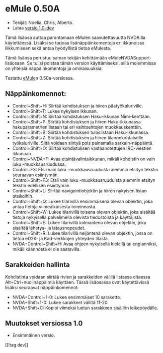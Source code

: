 # eMule 0.50A #

*	Tekijät: Noelia, Chris, Alberto.
*	Lataa [versio 1.0-dev][1]

Tämä lisäosa auttaa parantamaan eMulen saavutettavuutta NVDA:lla
käytettäessä.  Lisäksi se tarjoaa lisänäppäinkomentoja eri ikkunoissa
liikkumiseen sekä antaa hyödyllistä tietoa eMulesta.

Tämä lisäosa perustuu saman tekijän kehittämään
eMuleNVDASupport-lisäosaan. Se tulisi poistaa tämän version käyttämiseksi,
sillä molemmissa on yhteisiä näppäinkomentoja ja ominaisuuksia.

Testattu [eMule][2]n 0.50a-versiossa.

## Näppäinkomennot: ##

*	Control+Shift+H: Siirtää kohdistuksen ja hiiren päätyökaluriville.
*	Control+Shift+T: Lukee nykyisen ikkunan.
*	Control+Shift+N: Siirtää kohdistuksen Haku-ikkunan Nimi-kenttään.
*	Control+Shift+P: Siirtää kohdistuksen ja hiiren Haku-ikkunassa
  hakuparametrien listaan tai eri vaihtoehtojen muokkauskenttiin.
*	Control+Shift+B: Siirtää kohdistuksen tuloslistaan Haku-ikkunassa.
*	Control+Shift+Z: Siirtää kohdistuksen ja hiiren tilannekohtaiselle
  työkaluriville. Siitä voidaan siirtyä pois painamalla sarkain-näppäintä.
*	Control+Shift+O: Siirtää kohdistuksen vastaanotettujen IRC-viestien
  ikkunaan.
*	Control+NVDA+F: Avaa etsintävalintaikkunan, mikäli kohdistin on vain luku
  -muokkausruudussa.
*	Control+F3: Etsii vain luku -muokkausruuduista aiemmin etsityn tekstin
  seuraavan esiintymän.
*	Control+Shift+F3: Etsii vain luku -muokkausruuduista aiemmin etsityn
  tekstin edellisen esiintymän.
*	Control+Shift+L: Siirtää navigointiobjektin ja hiiren nykyisen listan
  otsikoihin.
*	Control+Shift+Q: Lukee tilarivillä ensimmäisenä olevan objektin, joka
  antaa tietoja viimeaikaisesta toiminnasta.
*	Control+Shift+W: Lukee tilarivillä toisena olevan objektin, joka sisältää
  tietoja nykyisellä palvelimella olevista tiedostoista ja käyttäjistä.
*	Control+Shift+E: Lukee tilarivillä kolmantena olevan objektin, joka
  sisältää lähetys- ja latausnopeudet.
*	Control+Shift+R: Lukee tilarivillä neljäntenä olevan objektin, jossa on
  tietoa eD2K- ja Kad-verkkojen yhteyden tilasta.
*	NVDA+Control+Shift+H: Avaa ohjeen nykyisellä kielellä tai englanniksi,
  mikäli käännöstä ei ole saatavilla.

## Sarakkeiden hallinta ##

Kohdistinta voidaan siirtää rivien ja sarakkeiden välillä listassa oltaessa
Alt+Ctrl+nuolinäppäimiä käyttäen.  Tässä lisäosassa ovat käytettävissä
lisäksi seuraavat näppäinkomennot:

*	NVDA+Control+1-0: Lukee ensimmäiset 10 saraketta.
*	NVDA+Shift+1-0: Lukee sarakkeet väliltä 11-20.
*	NVDA+Shift+C: Kopioi viimeksi luetun sarakkeen sisällön leikepöydälle.

## Muutokset versiossa 1.0 ##
*	 Ensimmäinen versio.

[[!tag dev]]

[1]: http://addons.nvda-project.org/files/get.php?file=em

[2]: http://www.emule-project.net

